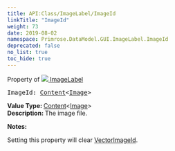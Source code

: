 ```yaml
---
title: API:Class/ImageLabel/ImageId
linkTitle: "ImageId"
weight: 73
date: 2019-08-02
namespace: Primrose.DataModel.GUI.ImageLabel.ImageId
deprecated: false
no_list: true
toc_hide: true
---
```

Property of <a href="/docs/api-reference/Class/ImageLabel"><img src="/icons/silk/picture.png"/>&nbsp;ImageLabel</a>
<pre class="method-declaration">
ImageId: <a class="type" href="/docs/api-reference/Misc/Content">Content</a><<a class="type" href="/docs/api-reference/Asset/Image">Image</a>></pre>
<b>Value Type: </b>
<a class="type" href="/docs/api-reference/Misc/Content">Content</a><<a class="type" href="/docs/api-reference/Asset/Image">Image</a>>
<br/>
<b>Description: </b>
The image file.

<b>Notes: </b>
<p class="remarks">
Setting this property will clear <a href="/docs/api-reference/Class/ImageLabel/VectorImageId" >VectorImageId</a>.
</p>
